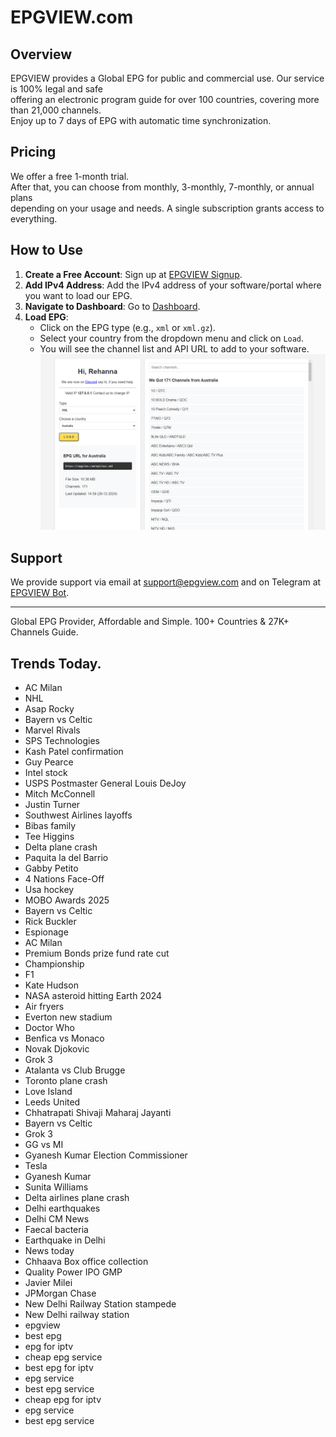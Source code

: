 # EPGVIEW.com



## Overview
EPGVIEW provides a Global EPG for public and commercial use. Our service is 100% legal and safe\
offering an electronic program guide for over 100 countries, covering more than 21,000 channels.\
Enjoy up to 7 days of EPG with automatic time synchronization.

## Pricing
We offer a free 1-month trial. \
After that, you can choose from monthly, 3-monthly, 7-monthly, or annual plans \
depending on your usage and needs. A single subscription grants access to everything.

## How to Use
1. **Create a Free Account**: Sign up at [EPGVIEW Signup](https://epgview.com/signup.php).
2. **Add IPv4 Address**: Add the IPv4 address of your software/portal where you want to load our EPG.
3. **Navigate to Dashboard**: Go to [Dashboard](https://epgview.com/dashboard.php).
4. **Load EPG**:
   - Click on the EPG type (e.g., `xml` or `xml.gz`).
   - Select your country from the dropdown menu and click on `Load`.
   - You will see the channel list and API URL to add to your software.
![EPGVIEW](img/dashboard.png)
## Support
We provide support via email at [support@epgview.com](mailto:support@epgview.com) and on Telegram at [EPGVIEW Bot](https://t.me/epgview_bot).

---

Global EPG Provider, Affordable and Simple. 100+ Countries & 27K+ Channels Guide.

## Trends Today.

- AC Milan
- NHL
- Asap Rocky
- Bayern vs Celtic
- Marvel Rivals
- SPS Technologies
- Kash Patel confirmation
- Guy Pearce
- Intel stock
- USPS Postmaster General Louis DeJoy
- Mitch McConnell
- Justin Turner
- Southwest Airlines layoffs
- Bibas family
- Tee Higgins
- Delta plane crash
- Paquita la del Barrio
- Gabby Petito
- 4 Nations Face-Off
- Usa hockey
- MOBO Awards 2025
- Bayern vs Celtic
- Rick Buckler
- Espionage
- AC Milan
- Premium Bonds prize fund rate cut
- Championship
- F1
- Kate Hudson
- NASA asteroid hitting Earth 2024
- Air fryers
- Everton new stadium
- Doctor Who
- Benfica vs Monaco
- Novak Djokovic
- Grok 3
- Atalanta vs Club Brugge
- Toronto plane crash
- Love Island
- Leeds United
- Chhatrapati Shivaji Maharaj Jayanti
- Bayern vs Celtic
- Grok 3
- GG vs MI
- Gyanesh Kumar Election Commissioner
- Tesla
- Gyanesh Kumar
- Sunita Williams
- Delta airlines plane crash
- Delhi earthquakes
- Delhi CM News
- Faecal bacteria
- Earthquake in Delhi
- News today
- Chhaava Box office collection
- Quality Power IPO GMP
- Javier Milei
- JPMorgan Chase
- New Delhi Railway Station stampede
- New Delhi railway station
- epgview
- best epg
- epg for iptv
- cheap epg service
- best epg for iptv
- epg service
- best epg service
- cheap epg for iptv
- epg service
- best epg service
